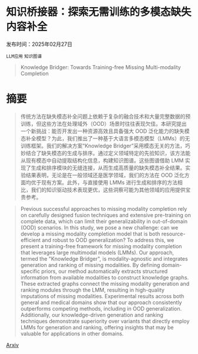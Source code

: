 # 知识桥接器：探索无需训练的多模态缺失内容补全

发布时间：2025年02月27日

`LLM应用` `知识图谱`

> Knowledge Bridger: Towards Training-free Missing Multi-modality Completion

# 摘要

> 传统方法在缺失模态补全问题上依赖于复杂的融合技术和大量完整数据的预训练，但这些方法在处理域外（OOD）场景时往往表现欠佳。本研究提出一个新挑战：能否开发出一种资源高效且具备强大 OOD 泛化能力的缺失模态补全模型？为此，我们推出了一种基于大语言多模态模型（LMMs）的无训练框架。我们的解决方案“Knowledge Bridger”采用模态无关的方法，巧妙结合了缺失模态的生成与排序。通过定义领域特定的先验知识，该方法能从现有模态中自动提取结构化信息，构建知识图谱。这些图谱借助 LMM 实现了生成和排序模块的无缝连接，从而生成高质量的缺失模态补全结果。实验结果表明，无论是在一般领域还是医学领域，我们的方法在 OOD 泛化方面均优于现有方案。此外，与直接使用 LMMs 进行生成和排序的方法相比，我们的知识驱动技术表现更优，这些洞察可能为其他领域的应用提供宝贵参考。

> Previous successful approaches to missing modality completion rely on carefully designed fusion techniques and extensive pre-training on complete data, which can limit their generalizability in out-of-domain (OOD) scenarios. In this study, we pose a new challenge: can we develop a missing modality completion model that is both resource-efficient and robust to OOD generalization? To address this, we present a training-free framework for missing modality completion that leverages large multimodal models (LMMs). Our approach, termed the "Knowledge Bridger", is modality-agnostic and integrates generation and ranking of missing modalities. By defining domain-specific priors, our method automatically extracts structured information from available modalities to construct knowledge graphs. These extracted graphs connect the missing modality generation and ranking modules through the LMM, resulting in high-quality imputations of missing modalities. Experimental results across both general and medical domains show that our approach consistently outperforms competing methods, including in OOD generalization. Additionally, our knowledge-driven generation and ranking techniques demonstrate superiority over variants that directly employ LMMs for generation and ranking, offering insights that may be valuable for applications in other domains.

[Arxiv](https://arxiv.org/abs/2502.19834)